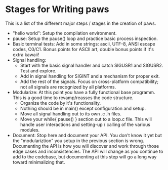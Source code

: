 # Stages for Writing paws

This is a list of the different major steps / stages in the creation of paws.

- "hello world": Setup the compilation environment.
- pause: Setup the pause() loop and practice basic process inspection.
- Basic terminal tests: Add in some strings: ascii, UTF-8, ANSI escape codes, C0/C1.  Bonus points for ASCII art, double bonus points if it's extra kawaii!
- Signal handling:
  - Start with the basic signal handler and catch SIGUSR1 and SIGUSR2. Test and explore.
  - Add in signal handling for SIGINT and a mechanism for proper exit.
  - Add the rest of the signals. Focus on cross-platform compatibility; not all signals are recognized by all platforms.
- Modularize: At this point you have a fully functional base programm. This is a good time to revamp/reasses the code structure.
  - Organize the code by it's functionality.
  - Nothing should be in main() except configuration and setup.
  - Move all signal handling out to its own .c .h files.
  - Move your while{ pause() } section out to a loop.c file. This will handle user interactions and setting-up / calling of the various modules.
- Document: Stop here and document your API. You don't know it yet but the "modulariztion" you setup in the previous section is wrong. Documenting the API is how you will discover and work through those edge cases and inconsistencies. The API will change as you continue to add to the codebase, but documenting at this step will go a long way toward minimalizing that. 
 
